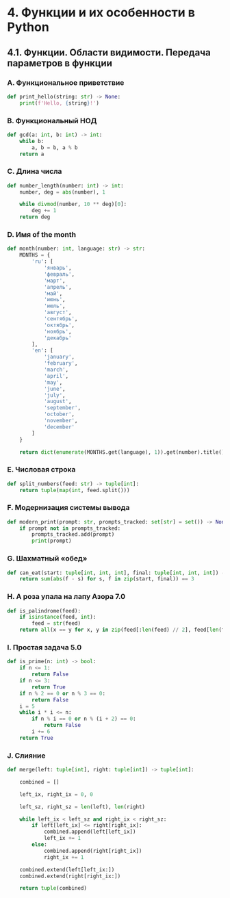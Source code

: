 # 4. Функции и их особенности в Python

## 4.1. Функции. Области видимости. Передача параметров в функции

### A. Функциональное приветствие
```python
def print_hello(string: str) -> None:
    print(f'Hello, {string}!')
```

### B. Функциональный НОД
```python
def gcd(a: int, b: int) -> int:
    while b:
        a, b = b, a % b
    return a
```

### C. Длина числа
```python
def number_length(number: int) -> int:
    number, deg = abs(number), 1

    while divmod(number, 10 ** deg)[0]:
        deg += 1
    return deg
```

### D. Имя of the month
```python
def month(number: int, language: str) -> str:
    MONTHS = {
        'ru': [
            'январь',
            'февраль',
            'март',
            'апрель',
            'май',
            'июнь',
            'июль',
            'август',
            'сентябрь',
            'октябрь',
            'ноябрь',
            'декабрь'
        ],
        'en': [
            'january',
            'february',
            'march',
            'april',
            'may',
            'june',
            'july',
            'august',
            'september',
            'october',
            'november',
            'december'
        ]
    }

    return dict(enumerate(MONTHS.get(language), 1)).get(number).title()
```

### E. Числовая строка
```python
def split_numbers(feed: str) -> tuple[int]:
    return tuple(map(int, feed.split()))
```

### F. Модернизация системы вывода
```python
def modern_print(prompt: str, prompts_tracked: set[str] = set()) -> None:
    if prompt not in prompts_tracked:
        prompts_tracked.add(prompt)
        print(prompt)
```

### G. Шахматный «обед»
```python
def can_eat(start: tuple[int, int, int], final: tuple[int, int, int]) -> bool:
    return sum(abs(f - s) for s, f in zip(start, final)) == 3
```

### H. А роза упала на лапу Азора 7.0
```python
def is_palindrome(feed):
    if isinstance(feed, int):
        feed = str(feed)
    return all(x == y for x, y in zip(feed[:len(feed) // 2], feed[len(feed) // 2:][::-1]))
```

### I. Простая задача 5.0
```python
def is_prime(n: int) -> bool:
    if n <= 1:
        return False
    if n <= 3:
        return True
    if n % 2 == 0 or n % 3 == 0:
        return False
    i = 5
    while i * i <= n:
        if n % i == 0 or n % (i + 2) == 0:
            return False
        i += 6
    return True
```

### J. Слияние
```python
def merge(left: tuple[int], right: tuple[int]) -> tuple[int]:

    combined = []

    left_ix, right_ix = 0, 0

    left_sz, right_sz = len(left), len(right)

    while left_ix < left_sz and right_ix < right_sz:
        if left[left_ix] <= right[right_ix]:
            combined.append(left[left_ix])
            left_ix += 1
        else:
            combined.append(right[right_ix])
            right_ix += 1

    combined.extend(left[left_ix:])
    combined.extend(right[right_ix:])

    return tuple(combined)
```